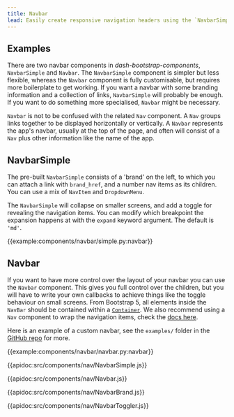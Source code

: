 ```yaml
---
title: Navbar
lead: Easily create responsive navigation headers using the `NavbarSimple` and `Navbar` components.
---
```


## Examples

There are two navbar components in *dash-bootstrap-components*, `NavbarSimple` and `Navbar`. The `NavbarSimple` component is simpler but less flexible, whereas the `Navbar` component is fully customisable, but requires more boilerplate to get working. If you want a navbar with some branding information and a collection of links, `NavbarSimple` will probably be enough. If you want to do something more specialised, `Navbar` might be necessary.

`Navbar` is not to be confused with the related `Nav` component. A `Nav` groups links together to be displayed horizontally or vertically. A `Navbar` represents the app's navbar, usually at the top of the page, and often will consist of a `Nav` plus other information like the name of the app.

## NavbarSimple

The pre-built `NavbarSimple` consists of a 'brand' on the left, to which you can attach a link with `brand_href`, and a number nav items as its children. You can use a mix of `NavItem` and `DropdownMenu`.

The `NavbarSimple` will collapse on smaller screens, and add a toggle for revealing the navigation items. You can modify which breakpoint the expansion happens at with the `expand` keyword argument. The default is `'md'`.

{{example:components/navbar/simple.py:navbar}}

## Navbar

If you want to have more control over the layout of your navbar you can use the `Navbar` component. This gives you full control over the children, but you will have to write your own callbacks to achieve things like the toggle behaviour on small screens. From Bootstrap 5, all elements inside the `NavBar` should be contained within a [`Container`](/docs/components/layout). We also recommend using a `Nav` component to wrap the navigation items, check the [docs here](/docs/components/nav).

Here is an example of a custom navbar, see the `examples/` folder in the [GitHub repo](https://github.com/facultyai/dash-bootstrap-components/blob/main/examples/advanced-component-usage/navbars.py) for more.

{{example:components/navbar/navbar.py:navbar}}

{{apidoc:src/components/nav/NavbarSimple.js}}

{{apidoc:src/components/nav/Navbar.js}}

{{apidoc:src/components/nav/NavbarBrand.js}}

{{apidoc:src/components/nav/NavbarToggler.js}}
